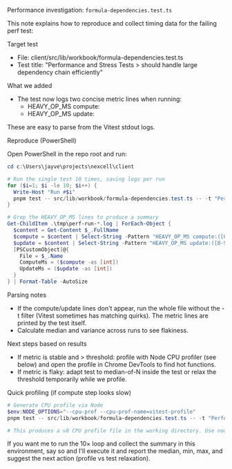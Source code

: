 Performance investigation: `formula-dependencies.test.ts`

This note explains how to reproduce and collect timing data for the failing perf test:

Target test
- File: client/src/lib/workbook/formula-dependencies.test.ts
- Test title: "Performance and Stress Tests > should handle large dependency chain efficiently"

What we added
- The test now logs two concise metric lines when running:
  - HEAVY_OP_MS compute:<ms>
  - HEAVY_OP_MS update:<ms>

These are easy to parse from the Vitest stdout logs.

Reproduce (PowerShell)

Open PowerShell in the repo root and run:

```powershell
cd c:\Users\jayve\projects\nexcell\client

# Run the single test 10 times, saving logs per run
for ($i=1; $i -le 10; $i++) {
  Write-Host "Run #$i"
  pnpm test -- src/lib/workbook/formula-dependencies.test.ts -- -t "Performance and Stress Tests > should handle large dependency chain efficiently" --reporter verbose | Tee-Object -FilePath ".\tmp\perf-run-$i.log"
}

# Grep the HEAVY_OP_MS lines to produce a summary
Get-ChildItem .\tmp\perf-run-*.log | ForEach-Object {
  $content = Get-Content $_.FullName
  $compute = $content | Select-String -Pattern "HEAVY_OP_MS compute:([0-9]+)" | ForEach-Object { $_.Matches[0].Groups[1].Value }
  $update = $content | Select-String -Pattern "HEAVY_OP_MS update:([0-9]+)" | ForEach-Object { $_.Matches[0].Groups[1].Value }
  [PSCustomObject]@{
    File = $_.Name
    ComputeMs = ($compute -as [int])
    UpdateMs = ($update -as [int])
  }
} | Format-Table -AutoSize
```

Parsing notes
- If the compute/update lines don't appear, run the whole file without the -t filter (Vitest sometimes has matching quirks). The metric lines are printed by the test itself.
- Calculate median and variance across runs to see flakiness.

Next steps based on results
- If metric is stable and > threshold: profile with Node CPU profiler (see below) and open the profile in Chrome DevTools to find hot functions.
- If metric is flaky: adapt test to median-of-N inside the test or relax the threshold temporarily while we profile.

Quick profiling (if compute step looks slow)

```powershell
# Generate CPU profile via Node
$env:NODE_OPTIONS="--cpu-prof --cpu-prof-name=vitest-profile"
pnpm test -- src/lib/workbook/formula-dependencies.test.ts -- -t "Performance and Stress Tests > should handle large dependency chain efficiently"

# This produces a v8 CPU profile file in the working directory. Use node --prof-process or Chrome DevTools to inspect.
```

If you want me to run the 10× loop and collect the summary in this environment, say so and I'll execute it and report the median, min, max, and suggest the next action (profile vs test relaxation).
